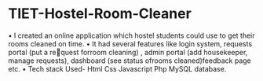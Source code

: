 # TIET-Hostel-Room-Cleaner
• I created an online application which hostel students could use to
get their rooms cleaned on time.
• It had several features like login system, requests portal (put a request forroom cleaning) , admin portal (add housekeeper, manage
requests), dashboard (see status ofrooms cleaned)feedback page
etc.
• Tech stack Used- Html Css Javascript Php MySQL database.
